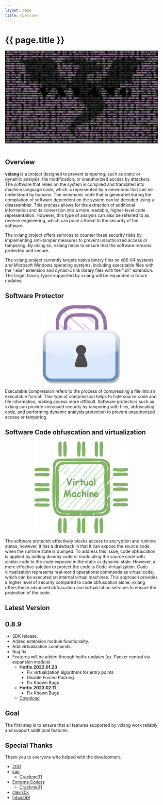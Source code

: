 ```yaml
---
layout: page
title: Overview
---
```


# {{ page.title }}

<div align="center">
   <a href="https://vxlang.github.io/">
      <img src="image/vxlang.gif" loop=infinite style="max-width: 100%; height: auto;" />
   </a>
</div>
<br>
  
## Overview

**vxlang** is a project designed to prevent tampering, such as static or dynamic analysis, file modification, or unauthorized access by attackers. The software that relies on the system is compiled and translated into machine language code, which is represented by a mnemonic that can be understood by humans. The mnemonic code that is generated during the compilation of software dependent on the system can be decoded using a disassembler. This process allows for the extraction of additional information and its conversion into a more readable, higher-level code representation. However, this type of analysis can also be referred to as reverse engineering, which can pose a threat to the security of the software.
   
The vxlang project offers services to counter these security risks by implementing anti-tamper measures to prevent unauthorized access or tampering. By doing so, vxlang helps to ensure that the software remains protected and secure.
   
The vxlang project currently targets native binary files on x86-64 systems and Microsoft Windows operating systems, including executable files with the ".exe" extension and dynamic link library files with the ".dll" extension. The target binary types supported by vxlang will be expanded in future updates.
  
## Software Protector

<div align="center">
   <img src="image/protector.png" loop=infinite style="max-width: 100%; height: auto;" />
</div>

Executable compression refers to the process of compressing a file into an executable format. This type of compression helps to hide source code and file information, making access more difficult. Software protectors such as vxlang can provide increased security by tampering with files, obfuscating code, and performing dynamic analysis protection to prevent unauthorized access or tampering.

## Software Code obfuscation and virtualization

<div align="center">
   <img src="image/vcpu.png" loop=infinite style="max-width: 100%; height: auto;" />
</div>

The software protector effectively blocks access to encryption and runtime states, however, it has a drawback in that it can expose the source code when the runtime state is dumped. To address this issue, code obfuscation is applied by adding dummy code or modulating the source code with similar code to the code exposed in the static or dynamic state. However, a more effective solution to protect the code is Code-Virtualization. Code virtualization represents real-world operational commands as virtual code, which can be executed on internal virtual machines. This approach provides a higher level of security compared to code obfuscation alone. vxlang offers these advanced obfuscation and virtualization services to ensure the protection of the code.  

## Latest Version

0.8.9 
---
- SDK release. 
- Added extension module functionality. 
- Add virtualization commands. 
- Bug fix 
- Features will be added through hotfix updates (ex. Packer control via expansion module) 
  - **Hotfix.2023.01.23**
    - Fix virtualization algorithms for entry points
	- Disable Forced Packing
	- Fix Known Bugs
  - **Hotfix.2023.02.11**
    - Fix Known Bugs 
  - [Download](https://url.kr/xjvo2s) 

## Goal

The first step is to ensure that all features supported by vxlang work reliably and support additional features.

## Special Thanks

Thank you to everyone who helped with the development.

- [2GG](https://twitter.com/2gg) 
- [kao](https://lifeinhex.com/) 
  - [Crackme01](https://forum.tuts4you.com/topic/43809-users-desktop-crackme/#comment-213340) 
- [Extreme Coders](https://github.com/extremecoders-re/tuts4you_users_desktop_crackme_writeup) 
  - [Crackme01](https://forum.tuts4you.com/topic/43809-users-desktop-crackme/#comment-213328)  
- [clavis0x](https://github.com/clavis0x)
- [tybins99](https://github.com/tybins99)  
  
  
  
